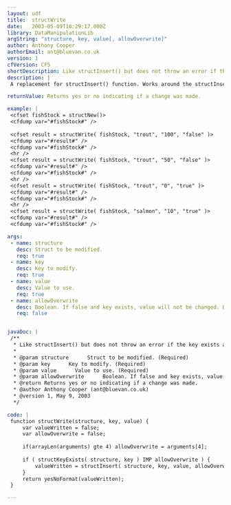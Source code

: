```yaml
---
layout: udf
title:  structWrite
date:   2003-05-09T18:29:17.000Z
library: DataManipulationLib
argString: "structure, key, value[, allowOverwrite]"
author: Anthony Cooper
authorEmail: ant@bluevan.co.uk
version: 1
cfVersion: CF5
shortDescription: Like structInsert() but does not throw an error if the key exists and you choose not to overwrite.
description: |
 A replacement for structInsert() function. Works around the structInsert() feature of thowing an error if you are writing to a struct, the key exists, and you don't want to overwrite.

returnValue: Returns yes or no indicating if a change was made.

example: |
 <cfset fishStock = structNew()>
 <cfdump var="#fishStock#" />
 
 <cfset result = structWrite( fishStock, "trout", "100", "false" )>
 <cfdump var="#result#" />
 <cfdump var="#fishStock#" />
 <hr />
 <cfset result = structWrite( fishStock, "trout", "50", "false" )>
 <cfdump var="#result#" />
 <cfdump var="#fishStock#" />
 <hr />
 <cfset result = structWrite( fishStock, "trout", "0", "true" )>
 <cfdump var="#result#" />
 <cfdump var="#fishStock#" />
 <hr />
 <cfset result = structWrite( fishStock, "salmon", "10", "true" )>
 <cfdump var="#result#" />
 <cfdump var="#fishStock#" />

args:
 - name: structure
   desc: Struct to be modified.
   req: true
 - name: key
   desc: Key to modify.
   req: true
 - name: value
   desc: Value to use.
   req: true
 - name: allowOverwrite
   desc: Boolean. If false and key exists, value will not be changed. Defaults to false.
   req: false


javaDoc: |
 /**
  * Like structInsert() but does not throw an error if the key exists and you choose not to overwrite.
  * 
  * @param structure      Struct to be modified. (Required)
  * @param key      Key to modify. (Required)
  * @param value      Value to use. (Required)
  * @param allowOverwrite      Boolean. If false and key exists, value will not be changed. Defaults to false. (Optional)
  * @return Returns yes or no indicating if a change was made. 
  * @author Anthony Cooper (ant@bluevan.co.uk) 
  * @version 1, May 9, 2003 
  */

code: |
 function structWrite(structure, key, value) {
     var valueWritten = false;
     var allowOverwrite = false;
         
     if(arrayLen(arguments) gte 4) allowOverwrite = arguments[4];
 
     if ( structKeyExists( structure, key ) IMP allowOverwrite ) {
         valueWritten = structInsert( structure, key, value, allowOverwrite );
     }
     return yesNoFormat(valueWritten);
 }

---
```


